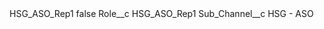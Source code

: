 <?xml version="1.0" encoding="UTF-8"?>
<CustomMetadata xmlns="http://soap.sforce.com/2006/04/metadata" xmlns:xsi="http://www.w3.org/2001/XMLSchema-instance" xmlns:xsd="http://www.w3.org/2001/XMLSchema">
    <label>HSG_ASO_Rep1</label>
    <protected>false</protected>
    <values>
        <field>Role__c</field>
        <value xsi:type="xsd:string">HSG_ASO_Rep1</value>
    </values>
    <values>
        <field>Sub_Channel__c</field>
        <value xsi:type="xsd:string">HSG - ASO</value>
    </values>
</CustomMetadata>
